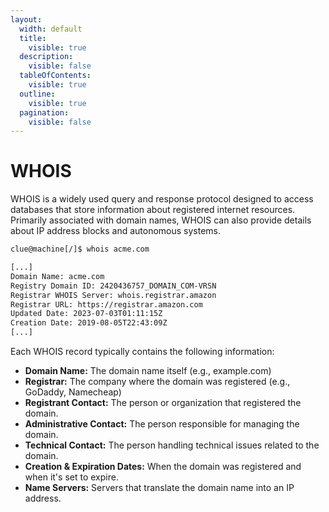 ```yaml
---
layout:
  width: default
  title:
    visible: true
  description:
    visible: false
  tableOfContents:
    visible: true
  outline:
    visible: true
  pagination:
    visible: false
---
```


# WHOIS

WHOIS is a widely used query and response protocol designed to access databases that store information about registered internet resources. Primarily associated with domain names, WHOIS can also provide details about IP address blocks and autonomous systems.

```bash
clue@machine[/]$ whois acme.com

[...]
Domain Name: acme.com
Registry Domain ID: 2420436757_DOMAIN_COM-VRSN
Registrar WHOIS Server: whois.registrar.amazon
Registrar URL: https://registrar.amazon.com
Updated Date: 2023-07-03T01:11:15Z
Creation Date: 2019-08-05T22:43:09Z
[...]
```

Each WHOIS record typically contains the following information:

* **Domain Name:** The domain name itself (e.g., example.com)
* **Registrar:** The company where the domain was registered (e.g., GoDaddy, Namecheap)
* **Registrant Contact:** The person or organization that registered the domain.
* **Administrative Contact:** The person responsible for managing the domain.
* **Technical Contact:** The person handling technical issues related to the domain.
* **Creation & Expiration Dates:** When the domain was registered and when it's set to expire.
* **Name Servers:** Servers that translate the domain name into an IP address.

